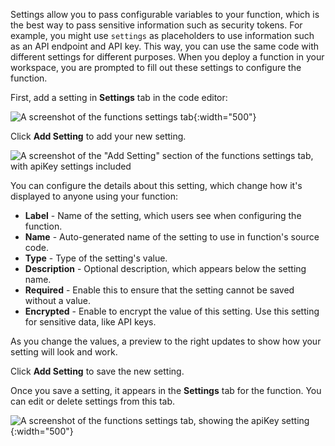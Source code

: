 <!-- usually placed under a heading called "Settings and Secrets" -->

Settings allow you to pass configurable variables to your function, which is the best way to pass sensitive information such as security tokens. For example, you might use `settings` as placeholders to use information such as an API endpoint and API key. This way, you can use the same code with different settings for different purposes. When you deploy a function in your workspace, you are prompted to fill out these settings to configure the function.

First, add a setting in **Settings** tab in the code editor:

![A screenshot of the functions settings tab](/docs/connections/functions/images/settings-tab-empty.png){:width="500"}

Click **Add Setting** to add your new setting.

![A screenshot of the "Add Setting" section of the functions settings tab, with apiKey settings included](/docs/connections/functions/images/add-source-setting-dialog.png)

You can configure the details about this setting, which change how it's displayed to anyone using your function:

- **Label** - Name of the setting, which users see when configuring the function.
- **Name** - Auto-generated name of the setting to use in function's source code.
- **Type** - Type of the setting's value.
- **Description** - Optional description, which appears below the setting name.
- **Required** - Enable this to ensure that the setting cannot be saved without a value.
- **Encrypted** - Enable to encrypt the value of this setting. Use this setting for sensitive data, like API keys.

As you change the values, a preview to the right updates to show how your setting will look and work.

Click **Add Setting** to save the new setting.

Once you save a setting, it appears in the **Settings** tab for the function. You can edit or delete settings from this tab.

![A screenshot of the functions settings tab, showing the apiKey setting](/docs/connections/functions/images/settings-tab-non-empty.png){:width="500"}

